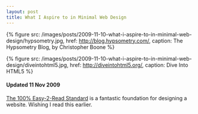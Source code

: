 ```yaml
---
layout: post
title: What I Aspire to in Minimal Web Design
---
```


{% figure src: /images/posts/2009-11-10-what-i-aspire-to-in-minimal-web-design/hypsometry.jpg, href: http://blog.hypsometry.com/, caption: The Hypsometry Blog&comma; by Christopher Boone %}

{% figure src: /images/posts/2009-11-10-what-i-aspire-to-in-minimal-web-design/diveintohtml5.jpg, href: http://diveintohtml5.org/, caption: Dive Into HTML5 %}

#### Updated 11 Nov 2009

[The 100% Easy-2-Read Standard](http://informationarchitects.jp/100e2r/) is a fantastic foundation for designing a website. Wishing I read this earlier.
